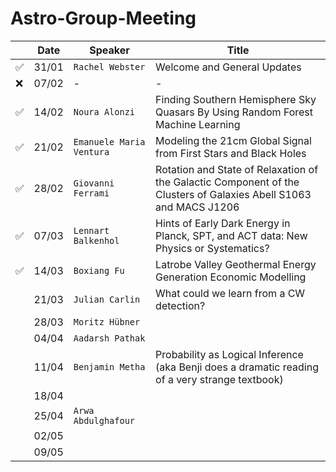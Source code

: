 # Astro-Group-Meeting

| | Date| Speaker | Title |
| --- | --- | --- | --- |
| ✅ | 31/01 | `Rachel Webster` | Welcome and General Updates |
| ❌ | 07/02 | - | - |
| ✅ | 14/02 | `Noura Alonzi` | Finding Southern Hemisphere Sky Quasars By Using Random Forest Machine Learning |
| ✅ | 21/02 | `Emanuele Maria Ventura` | Modeling the 21cm Global Signal from First Stars and Black Holes |
| ✅ | 28/02 | `Giovanni Ferrami` | Rotation and State of Relaxation of the Galactic Component of the Clusters of Galaxies Abell S1063 and MACS J1206 |
| ✅ | 07/03 | `Lennart Balkenhol` | Hints of Early Dark Energy in Planck, SPT, and ACT data: New Physics or Systematics? |
| ✅ | 14/03 | `Boxiang Fu` | Latrobe Valley Geothermal Energy Generation Economic Modelling |
| | 21/03 | `Julian Carlin` | What could we learn from a CW detection? |
| | 28/03 | `Moritz Hübner` |  |
| | 04/04 | `Aadarsh Pathak` |  |
| | 11/04 | `Benjamin Metha` | Probability as Logical Inference (aka Benji does a dramatic reading of a very strange textbook) |
| | 18/04 | | |
| | 25/04 | `Arwa Abdulghafour` | |
| | 02/05 | | |
| | 09/05 | | |
